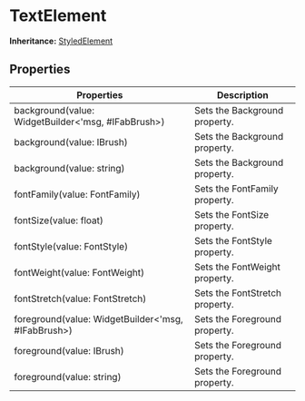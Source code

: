 # TextElement

**Inheritance:** [StyledElement](styledelement.md)

## Properties

| Properties                                         | Description                    |
| -------------------------------------------------- | ------------------------------ |
| background(value: WidgetBuilder<'msg, #IFabBrush>) | Sets the Background property.  |
| background(value: IBrush)                          | Sets the Background property.  |
| background(value: string)                          | Sets the Background property.  |
| fontFamily(value: FontFamily)                      | Sets the FontFamily property.  |
| fontSize(value: float)                             | Sets the FontSize property.    |
| fontStyle(value: FontStyle)                        | Sets the FontStyle property.   |
| fontWeight(value: FontWeight)                      | Sets the FontWeight property.  |
| fontStretch(value: FontStretch)                    | Sets the FontStretch property. |
| foreground(value: WidgetBuilder<'msg, #IFabBrush>) | Sets the Foreground property.  |
| foreground(value: IBrush)                          | Sets the Foreground property.  |
| foreground(value: string)                          | Sets the Foreground property.  |
